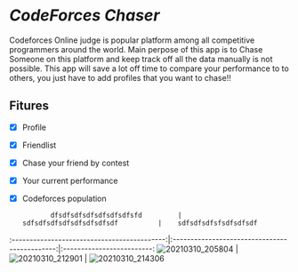# *CodeForces Chaser*

Codeforces Online judge is popular platform among all competitive programmers around the world. 
Main perpose of this app is to Chase Someone on this platform and keep track off all the data manually is not possible.
This app will save a lot off time to compare your performance to to others, you just have to add profiles that you want to chase!!

## Fitures

* [x] Profile
* [x] Friendlist
* [x] Chase your friend by contest
* [x] Your current performance
* [x] Codeforces population

             dfsdfsdfsdfsdfsdfsdfsfd         |             sdfsdfsdfsdfsdfsdfsdfsdf          |    sdfsdfsdfsfsdfsdfsdf
:-------------------------------------------:|:---------------------------------------------:|:-------------------------:
![20210310_205804](https://user-images.githubusercontent.com/34402268/110666494-96161e00-81f3-11eb-8fa1-bcc8b8f7e78b.gif)  |  ![20210310_212901](https://user-images.githubusercontent.com/34402268/110686033-1f841b00-8209-11eb-8dca-5f0f523700cf.gif) | ![20210310_214306](https://user-images.githubusercontent.com/34402268/110686043-2317a200-8209-11eb-8803-7ff465e53dfd.gif)


